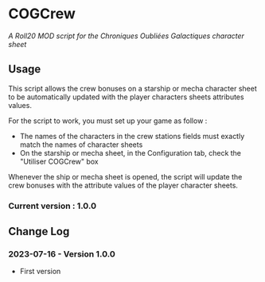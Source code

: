 # COGCrew 

_A Roll20 MOD script for the Chroniques Oubliées Galactiques character sheet_

## Usage

This script allows the crew bonuses on a starship or mecha character sheet to be automatically updated with the player characters sheets attributes values.

For the script to work, you must set up your game as follow :
- The names of the characters in the crew stations fields must exactly match the names of character sheets
- On the starship or mecha sheet, in the Configuration tab, check the "Utiliser COGCrew" box

Whenever the ship or mecha sheet is opened, the script will update the crew bonuses with the attribute values of the player character sheets.

### Current version : 1.0.0

## Change Log

### 2023-07-16 - Version 1.0.0

- First version